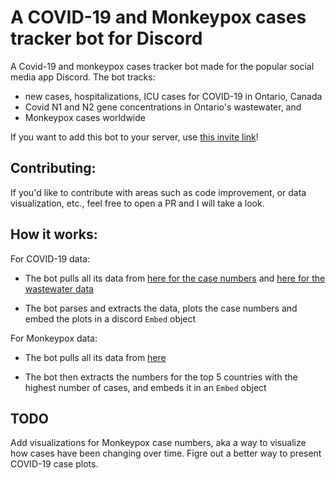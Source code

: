 # A COVID-19 and Monkeypox cases tracker bot for Discord

A Covid-19 and monkeypox cases tracker bot made for the popular social media app Discord. The bot tracks:

- new cases, hospitalizations, ICU cases for COVID-19 in Ontario, Canada
- Covid N1 and N2 gene concentrations in Ontario's wastewater, and
- Monkeypox cases worldwide

If you want to add this bot to your server, use [this invite link](https://discord.com/api/oauth2/authorize?client_id=875446981219217469&permissions=277025475584&scope=bot%20applications.commands)!

## Contributing:

If you'd like to contribute with areas such as code improvement, or data visualization, etc., feel free to open a PR and I will take a look.

## How it works:

For COVID-19 data:

- The bot pulls all its data from [here for the case numbers](https://data.ontario.ca/dataset?q=covid) and [here for the wastewater data](https://covid19-sciencetable.ca/ontario-dashboard/)

- The bot parses and extracts the data, plots the case numbers and embed the plots in a discord `Embed` object

For Monkeypox data:

- The bot pulls all its data from [here](https://raw.githubusercontent.com/globaldothealth/monkeypox/main/latest.csv)

- The bot then extracts the numbers for the top 5 countries with the highest number of cases, and embeds it in an `Embed` object


## TODO

Add visualizations for Monkeypox case numbers, aka a way to visualize how cases have been changing over time. Figre out a better way to present COVID-19 case plots.
